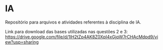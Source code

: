 # IA
Repositório para arquivos e atividades referentes à disciplina de IA.

Link para download das bases utilizadas nas questões 2 e 3:
https://drive.google.com/file/d/1lH2tZp4AK8Z0XpI4xGjqW7rCHAcMdpd9/view?usp=sharing
